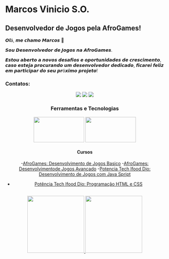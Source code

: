 # Marcos Vinicio S.O.
## Desenvolvedor de Jogos pela AfroGames!

𝙊𝙡á, 𝙢𝙚 𝙘𝙝𝙖𝙢𝙤 𝙈𝙖𝙧𝙘𝙤𝙨 👋

𝙎𝙤𝙪 𝘿𝙚𝙨𝙚𝙣𝙫𝙤𝙡𝙫𝙚𝙙𝙤𝙧 𝙙𝙚 𝙅𝙤𝙜𝙤𝙨 𝙣𝙖 𝘼𝙛𝙧𝙤𝙂𝙖𝙢𝙚𝙨.

𝙀𝙨𝙩𝙤𝙪 𝙖𝙗𝙚𝙧𝙩𝙤 𝙖 𝙣𝙤𝙫𝙤𝙨 𝙙𝙚𝙨𝙖𝙛𝙞𝙤𝙨 𝙚 𝙤𝙥𝙤𝙧𝙩𝙪𝙣𝙞𝙙𝙖𝙙𝙚𝙨 𝙙𝙚 𝙘𝙧𝙚𝙨𝙘𝙞𝙢𝙚𝙣𝙩𝙤, 𝙘𝙖𝙨𝙤 𝙚𝙨𝙩𝙚𝙟𝙖 𝙥𝙧𝙤𝙘𝙪𝙧𝙖𝙣𝙙𝙤 𝙪𝙢 𝙙𝙚𝙨𝙚𝙣𝙫𝙤𝙡𝙫𝙚𝙙𝙤𝙧 𝙙𝙚𝙙𝙞𝙘𝙖𝙙𝙤, 𝙛𝙞𝙘𝙖𝙧𝙚𝙞 𝙛𝙚𝙡𝙞𝙯 𝙚𝙢 𝙥𝙖𝙧𝙩𝙞𝙘𝙞𝙥𝙖𝙧 𝙙𝙤 𝙨𝙚𝙪 𝙥𝙧ó𝙭𝙞𝙢𝙤 𝙥𝙧𝙤𝙟𝙚𝙩𝙤!


### Contatos:
<div align="center"> 
  <a href="https://instagram.com/souza.vinizin?igshid=OGQ5ZDc2ODk2ZA==" target="_blank"><img src="https://img.shields.io/badge/-Instagram-%23E4405F?style=for-the-badge&logo=instagram&logoColor=white" target="_blank"></a> 
  <a href = "marcosouzavini2018@gmail.com"><img src="https://img.shields.io/badge/-Gmail-%23333?style=for-the-badge&logo=gmail&logoColor=white" target="_blank"></a>
  <a href="https://www.linkedin.com/in/marcos-v-oliveira-9a40b5271?utm_source=share&utm_campaign=share_via&utm_content=profile&utm_medium=android_app" target="_blank"><img src="https://img.shields.io/badge/-LinkedIn-%230077B5?style=for-the-badge&logo=linkedin&logoColor=white" target="_blank"></
<img src="https://img.shields.io/github/followers/camilafernanda?color=%234CC61E&label=GitHub%20Followers%20%3A"/></a>
</p>

### Ferramentas e Tecnologias

<img src="https://img.shields.io/badge/Python-3776AB?style=for-the-badge&logo=python&logoColor=white" width="160" height="80"/> <img src="https://img.shields.io/badge/Unity-100000?style=for-the-badge&logo=unity&logoColor=white" width="160" height="80"/> 

#### Cursos

-[AfroGames: Desenvolvimento de Jogos Basico](https://afrogames.com.br/)
-[AfroGames: Desenvolvimentode Jogos Avançado](https://afrogames.com.br)
-[Potencia Tech Ifood Dio: Desenvolvimento de Jogos com Java Spript](https://www.dio.me/bootcamp/potencia-tech-ifood-programacao-do-zero)
- [Potência Tech Ifood Dio: Programação HTML e CSS](https://www.dio.me/bootcamp/potencia-tech-ifood-programacao-do-zero)

##
<div>
  <a href="https://github.com/souzavinii">
  <img height="180em" src="https://github-readme-stats.vercel.app/api/top-langs/?username=souzavinii&layout=compact&langs_count=7&theme=dracula"/>
  <img height="180em" src="https://github-readme-stats.vercel.app/api?username=souzavinii&show_icons=true&theme=dracula&include_all_commits=true&count_private=true"/>
</div>

##
